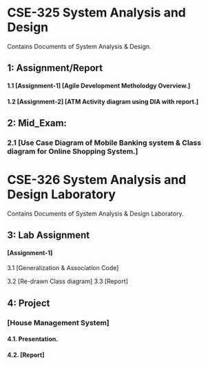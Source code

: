 # CSE-325 System Analysis and Design
Contains Documents of System Analysis & Design. 

## 1: Assignment/Report
#### 1.1 [Assignment-1]    [Agile Development Metholodgy Overview.]
#### 1.2 [Assignment-2]    [ATM Activity diagram using DIA with report.]
## 2: Mid_Exam:
### 2.1 [Use Case Diagram of Mobile Banking system & Class diagram for Online Shopping System.]

# CSE-326 System Analysis and Design Laboratory 
Contains Documents of System Analysis & Design Laboratory. 


## 3: Lab Assignment
#### [Assignment-1]
3.1 [Generalization & Association Code]

3.2 [Re-drawn Class diagram]
3.3 [Report]


## 4: Project 
### [House Management System]
#### 4.1. Presentation.
#### 4.2. [Report]

